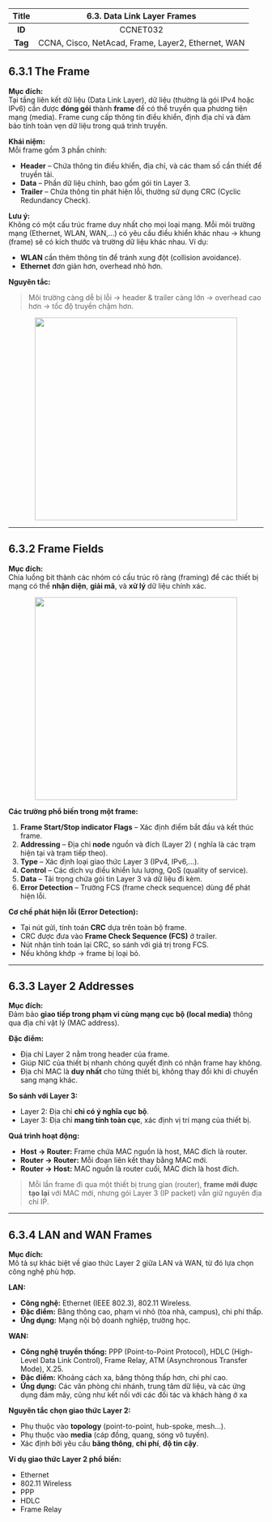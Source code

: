 
| **Title** | 6.3. Data Link Layer Frames |
|:---------:|:----------------------------:|
| **ID**    | CCNET032                      |
| **Tag**   | CCNA, Cisco, NetAcad, Frame, Layer2, Ethernet, WAN |

## 6.3.1 The Frame

**Mục đích:**  
Tại tầng liên kết dữ liệu (Data Link Layer), dữ liệu (thường là gói IPv4 hoặc IPv6) cần được **đóng gói** thành **frame** để có thể truyền qua phương tiện mạng (media). Frame cung cấp thông tin điều khiển, định địa chỉ và đảm bảo tính toàn vẹn dữ liệu trong quá trình truyền.

**Khái niệm:**  
Mỗi frame gồm 3 phần chính:
- **Header** – Chứa thông tin điều khiển,  địa chỉ, và các tham số cần thiết để truyền tải.
- **Data** – Phần dữ liệu chính, bao gồm gói tin Layer 3.
- **Trailer** – Chứa thông tin phát hiện lỗi, thường sử dụng CRC (Cyclic Redundancy Check).

**Lưu ý:**  
Không có một cấu trúc frame duy nhất cho mọi loại mạng. Mỗi môi trường mạng (Ethernet, WLAN, WAN,...) có yêu cầu điều khiển khác nhau → khung (frame) sẽ có kích thước và trường dữ liệu khác nhau. Ví dụ:
- **WLAN** cần thêm thông tin để tránh xung đột (collision avoidance).
- **Ethernet** đơn giản hơn, overhead nhỏ hơn.

**Nguyên tắc:**  
> Môi trường càng dễ bị lỗi → header & trailer càng lớn → overhead cao hơn → tốc độ truyền chậm hơn.
> 
<p align="center">
  <img src="../../images/kì 1/module 6/6.3.1.jpg" width="400"/>
</p>

---

## 6.3.2 Frame Fields

**Mục đích:**  
Chia luồng bit thành các nhóm có cấu trúc rõ ràng (framing) để các thiết bị mạng có thể **nhận diện**, **giải mã**, và **xử lý** dữ liệu chính xác.

<p align="center">
  <img src="../../images/kì 1/module 6/6.3.2.jpg" width="400"/>
</p>

**Các trường phổ biến trong một frame:**
1. **Frame Start/Stop  indicator Flags** – Xác định điểm bắt đầu và kết thúc frame.
2. **Addressing** – Địa chỉ **node** nguồn và đích (Layer 2) ( nghĩa là các trạm hiện tại và trạm tiếp theo).
3. **Type** – Xác định loại giao thức Layer 3 (IPv4, IPv6,...).
4. **Control** – Các dịch vụ điều khiển lưu lượng, QoS (quality of service).
5. **Data** – Tải trọng chứa gói tin Layer 3 và dữ liệu đi kèm.
6. **Error Detection** – Trường FCS (frame check sequence) dùng để phát hiện lỗi.

**Cơ chế phát hiện lỗi (Error Detection):**
- Tại nút gửi, tính toán **CRC** dựa trên toàn bộ frame.
- CRC được đưa vào **Frame Check Sequence (FCS)** ở trailer.
- Nút nhận tính toán lại CRC, so sánh với giá trị trong FCS.
- Nếu không khớp → frame bị loại bỏ.

---

## 6.3.3 Layer 2 Addresses

**Mục đích:**  
Đảm bảo **giao tiếp trong phạm vi cùng mạng cục bộ (local media)** thông qua địa chỉ vật lý (MAC address).

**Đặc điểm:**
- Địa chỉ Layer 2 nằm trong header của frame.
- Giúp NIC của thiết bị nhanh chóng quyết định có nhận frame hay không.
- Địa chỉ MAC là **duy nhất** cho từng thiết bị, không thay đổi khi di chuyển sang mạng khác.

**So sánh với Layer 3:**
- Layer 2: Địa chỉ **chỉ có ý nghĩa cục bộ**.
- Layer 3: Địa chỉ **mang tính toàn cục**, xác định vị trí mạng của thiết bị.

**Quá trình hoạt động:**
- **Host → Router:** Frame chứa MAC nguồn là host, MAC đích là router.
- **Router → Router:** Mỗi đoạn liên kết thay bằng MAC mới.
- **Router → Host:** MAC nguồn là router cuối, MAC đích là host đích.

> Mỗi lần frame đi qua một thiết bị trung gian (router), **frame mới được tạo lại** với MAC mới, nhưng gói Layer 3 (IP packet) vẫn giữ nguyên địa chỉ IP.

---

## 6.3.4 LAN and WAN Frames

**Mục đích:**  
Mô tả sự khác biệt về giao thức Layer 2 giữa LAN và WAN, từ đó lựa chọn công nghệ phù hợp.

**LAN:**
- **Công nghệ:** Ethernet (IEEE 802.3), 802.11 Wireless.
- **Đặc điểm:** Băng thông cao, phạm vi nhỏ (tòa nhà, campus), chi phí thấp.
- **Ứng dụng:** Mạng nội bộ doanh nghiệp, trường học.

**WAN:**
- **Công nghệ truyền thống:** PPP (Point-to-Point Protocol), HDLC (High-Level Data Link Control), Frame Relay, ATM (Asynchronous Transfer Mode), X.25.
- **Đặc điểm:** Khoảng cách xa, băng thông thấp hơn, chi phí cao.
- **Ứng dụng:** Các văn phòng chi nhánh, trung tâm dữ liệu, và các ứng dụng đám mây, cũng như kết nối với các đối tác và khách hàng ở xa

**Nguyên tắc chọn giao thức Layer 2:**
- Phụ thuộc vào **topology** (point-to-point, hub-spoke, mesh...).
- Phụ thuộc vào **media** (cáp đồng, quang, sóng vô tuyến).
- Xác định bởi yêu cầu **băng thông**, **chi phí**, **độ tin cậy**.

**Ví dụ giao thức Layer 2 phổ biến:**
- Ethernet
- 802.11 Wireless
- PPP
- HDLC
- Frame Relay
